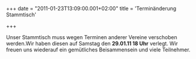 +++
date = "2011-01-23T13:09:00.001+02:00"
title = 'Terminänderung Stammtisch'


+++

Unser Stammtisch muss wegen Terminen anderer Vereine verschoben werden.Wir haben diesen auf Samstag den **29.01.11 18 Uhr** verlegt. Wir freuen uns wiederauf ein gemütliches Beisammensein und viele Teilnehmer.

      
